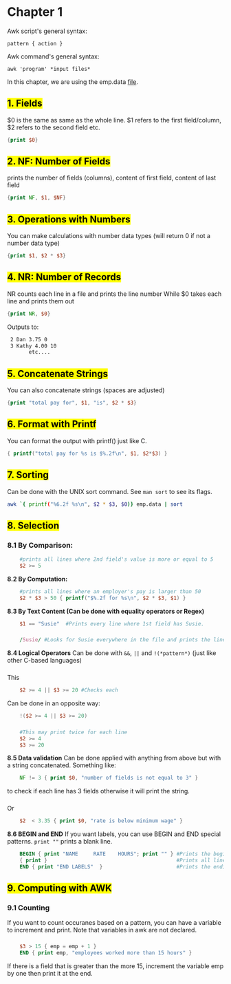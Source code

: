 
# Chapter 1

Awk script's general syntax:

    pattern { action }

Awk command's general syntax:

    awk 'program' *input files*

In this chapter, we are using the emp.data [file](emp.data).

## <mark>1. Fields
$0 is the same as same as the whole line. $1 refers to the first field/column, $2 refers to the second field etc.
```awk
{print $0}
```

## <mark>2. NF: **N**umber of **F**ields
prints the number of fields (columns), content of first field, content of last field
```awk
{print NF, $1, $NF}
```

## <mark>3. Operations with Numbers
You can make calculations with number data types (will return 0 if not a number data type)
```awk
{print $1, $2 * $3}
```

## <mark>4. NR: **N**umber of **R**ecords
NR counts each line in a file and prints the line number
While $0 takes each line and prints them out
```awk
{print NR, $0}
```
Outputs to:
``` 1 Beth 4.00 0
 2 Dan 3.75 0
 3 Kathy 4.00 10
       etc....
```

## <mark>5. Concatenate Strings 
You can also concatenate strings (spaces are adjusted)
```awk
{print "total pay for", $1, "is", $2 * $3}
```

## <mark>6. Format with Printf
You can format the output with printf() just like C.
```awk
{ printf("total pay for %s is $%.2f\n", $1, $2*$3) }
```

## <mark>7. Sorting
Can be done with the UNIX sort command.
See ``man sort`` to see its flags.
```sh
awk `{ printf("%6.2f %s\n", $2 * $3, $0)} emp.data | sort
```

## <mark>8. Selection
### 8.1 By Comparison:
```awk
    #prints all lines where 2nd field's value is more or equal to 5
    $2 >= 5
```
**8.2 By Computation:**
```awk
    #prints all lines where an employer's pay is larger than 50
    $2 * $3 > 50 { printf("$%.2f for %s\n", $2 * $3, $1) }
```
**8.3 By Text Content (Can be done with equality operators or Regex)**
```awk
    $1 == "Susie"  #Prints every line where 1st field has Susie.
```
###
```awk
    /Susie/ #Looks for Susie everywhere in the file and prints the line if found.
```
**8.4 Logical Operators**
Can be done with ``&&``, ``||`` and ``!(*pattern*)`` (just like other C-based languages)
###
This
```awk
    $2 >= 4 || $3 >= 20 #Checks each 
```
Can be done in an opposite way:
```awk
    !($2 >= 4 || $3 >= 20)
```
###
```awk
    #This may print twice for each line
    $2 >= 4
    $3 >= 20
```
**8.5 Data validation**
Can be done applied with anything from above but with
a string concatenated.
Something like:
```awk
    NF != 3 { print $0, "number of fields is not equal to 3" }
```
to check if each line has 3 fields otherwise it will print the string.
###
Or
```awk
    $2  < 3.35 { print $0, "rate is below minimum wage" } 
```
**8.6 BEGIN and END**
If you want labels, you can use BEGIN and END special patterns. ``print ""`` prints a blank line.
```awk
    BEGIN { print "NAME     RATE    HOURS"; print "" } #Prints the beginning labels
    { print }                                          #Prints all lines in the file
    END { print "END LABELS"  }                        #Prints the ending labels
```

## <mark>9. Computing with AWK
###
### 9.1 Counting
If you want to count occuranes based on a pattern, you can have a variable to increment and print. Note that variables in awk are not declared.
###
```awk
    $3 > 15 { emp = emp + 1 }
    END { print emp, "employees worked more than 15 hours" }
```
If there is a field that is greater than the more 15, increment the variable emp by one then print it at the end.







